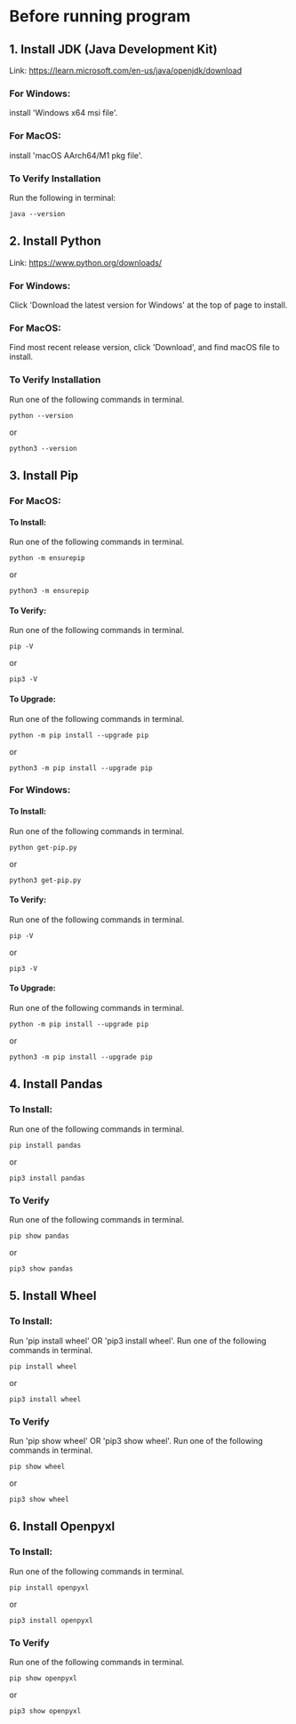 # Before running program
## 1. Install JDK (Java Development Kit)
Link: https://learn.microsoft.com/en-us/java/openjdk/download
### For Windows: 
install 'Windows x64 msi file'.
### For MacOS: 
install 'macOS AArch64/M1 pkg file'.
### To Verify Installation
Run the following in terminal:
```console
java --version
```

## 2. Install Python
Link: https://www.python.org/downloads/
### For Windows: 
Click 'Download the latest version for Windows' at the top of page to install.
### For MacOS: 
Find most recent release version, click 'Download', and find macOS file to install.
### To Verify Installation
Run one of the following commands in terminal.
```console
python --version
```
or
```console
python3 --version
```

## 3. Install Pip
### For MacOS:
#### To Install:
Run one of the following commands in terminal.
```console
python -m ensurepip
```
or
```console
python3 -m ensurepip
```
#### To Verify:
Run one of the following commands in terminal.
```console
pip -V
```
or
```console
pip3 -V
```
#### To Upgrade: 
Run one of the following commands in terminal.
```console
python -m pip install --upgrade pip
```
or
```console
python3 -m pip install --upgrade pip
```
### For Windows:
#### To Install:
Run one of the following commands in terminal.
```console
python get-pip.py
```
or
```console
python3 get-pip.py
```
#### To Verify:
Run one of the following commands in terminal.
```console
pip -V
```
or
```console
pip3 -V
```
#### To Upgrade:
Run one of the following commands in terminal.
```console
python -m pip install --upgrade pip
```
or
```console
python3 -m pip install --upgrade pip
```
## 4. Install Pandas
### To Install:
Run one of the following commands in terminal.
```console
pip install pandas
```
or
```console
pip3 install pandas
```
### To Verify
Run one of the following commands in terminal.
```console
pip show pandas
```
or
```console
pip3 show pandas
```
## 5. Install Wheel
### To Install:
Run 'pip install wheel' OR 'pip3 install wheel'.
Run one of the following commands in terminal.
```console
pip install wheel
```
or
```console
pip3 install wheel
```

### To Verify
Run 'pip show wheel' OR 'pip3 show wheel'.
Run one of the following commands in terminal.
```console
pip show wheel
```
or
```console
pip3 show wheel
```

## 6. Install Openpyxl
### To Install:
Run one of the following commands in terminal.
```console
pip install openpyxl
```
or
```console
pip3 install openpyxl
```
### To Verify
Run one of the following commands in terminal.
```console
pip show openpyxl
```
or
```console
pip3 show openpyxl
```
